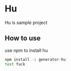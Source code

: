 # Hu

Hu is sample project

## How to use

use npm to install hu

```bash
npm install -i generator-hu 
test fuck
```